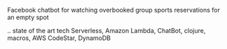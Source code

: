 Facebook chatbot for watching overbooked group sports reservations for an empty spot

.. state of the art tech Serverless, Amazon Lambda, ChatBot, clojure, macros, AWS CodeStar, DynamoDB
